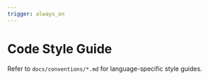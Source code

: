 ```yaml
---
trigger: always_on
---
```


# Code Style Guide

Refer to `docs/conventions/*.md` for language-specific style guides.
